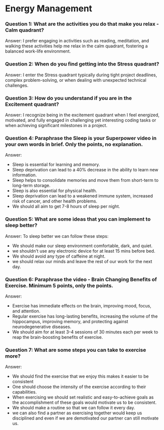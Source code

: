 # Energy Management

### Question 1: What are the activities you do that make you relax - Calm quadrant?
Answer: I prefer engaging in activities such as reading, meditation, and walking these activities help me relax in the calm quadrant, fostering a balanced work-life environment.

### Question 2: When do you find getting into the Stress quadrant?
Answer: I enter the Stress quadrant typically during tight project deadlines, complex problem-solving, or when dealing with unexpected technical challenges.

### Question 3: How do you understand if you are in the Excitement quadrant?
Answer: I recognize being in the excitement quadrant when I feel energized, motivated, and fully engaged in challenging yet interesting coding tasks or when achieving significant milestones in a project.

### Question 4: Paraphrase the Sleep is your Superpower video in your own words in brief. Only the points, no explanation.
Answer: 
- Sleep is essential for learning and memory.
- Sleep deprivation can lead to a 40% decrease in the ability to learn new information.
- Sleep helps to consolidate memories and move them from short-term to long-term storage.
- Sleep is also essential for physical health.
- Sleep deprivation can lead to a weakened immune system, increased risk of cancer, and other health problems.
- We should all aim to get 7-8 hours of sleep per night.

### Question 5: What are some ideas that you can implement to sleep better?
Answer: To sleep better we can follow these steps:
- We should make our sleep environment comfortable, dark, and quiet.
- we shouldn't use any electronic device for at least 15 mins before bed.
- We should avoid any type of caffeine at night.
- we should relax our minds and leave the rest of our work for the next day.

### Question 6: Paraphrase the video - Brain Changing Benefits of Exercise. Minimum 5 points, only the points.
Answer: 
- Exercise has immediate effects on the brain, improving mood, focus, and attention.
- Regular exercise has long-lasting benefits, increasing the volume of the hippocampus, improving memory, and protecting against neurodegenerative diseases.
- We should aim for at least 3-4 sessions of 30 minutes each per week to reap the brain-boosting benefits of exercise.

### Question 7: What are some steps you can take to exercise more?
Answer: 
- We should find the exercise that we enjoy this makes it easier to be consistent
- One should choose the intensity of the exercise according to their capabilities.
- When exercising we should set realistic and easy-to-achieve goals as the accomplishment of these goals would motivate us to be consistent.
- We should make a routine so that we can follow it every day.
- we can also find a partner as exercising together would keep us disciplined and even if we are demotivated our partner can still motivate us.
